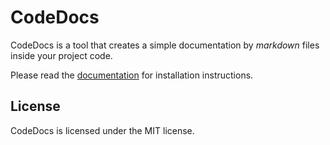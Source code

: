 # CodeDocs

CodeDocs is a tool that creates a simple documentation by *markdown* files inside your project code.

Please read the [documentation](http://christianblos.github.io/codedocs/) for installation instructions.

## License

CodeDocs is licensed under the MIT license.